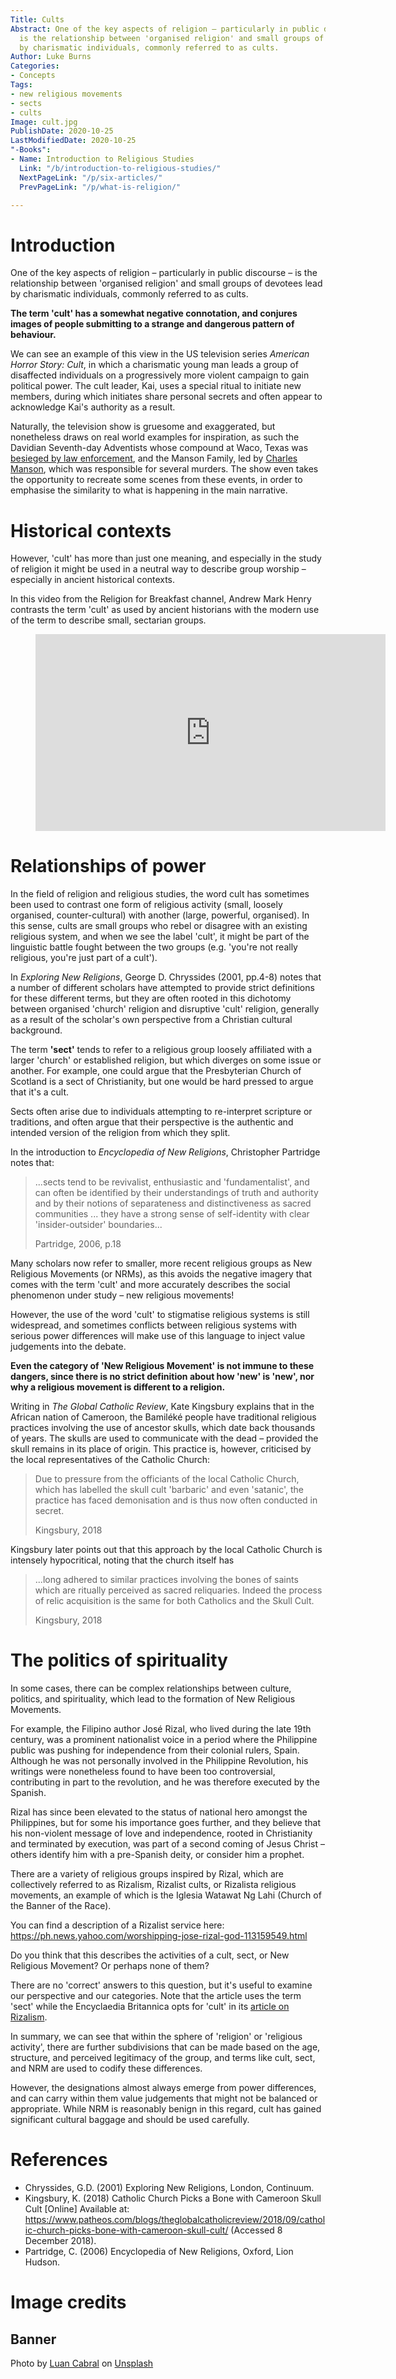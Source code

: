 ```yaml
---
Title: Cults
Abstract: One of the key aspects of religion – particularly in public discourse –
  is the relationship between 'organised religion' and small groups of devotees lead
  by charismatic individuals, commonly referred to as cults.
Author: Luke Burns
Categories:
- Concepts
Tags:
- new religious movements
- sects
- cults
Image: cult.jpg
PublishDate: 2020-10-25
LastModifiedDate: 2020-10-25
"-Books":
- Name: Introduction to Religious Studies
  Link: "/b/introduction-to-religious-studies/"
  NextPageLink: "/p/six-articles/"
  PrevPageLink: "/p/what-is-religion/"

---
```

# Introduction
One of the key aspects of religion – particularly in public discourse – is the relationship between 'organised religion' and small groups of devotees lead by charismatic individuals, commonly referred to as cults.

**The term 'cult' has a somewhat negative connotation, and conjures images of people submitting to a strange and dangerous pattern of behaviour.**

We can see an example of this view in the US television series *American Horror Story: Cult*, in which a charismatic young man leads a group of disaffected individuals on a progressively more violent campaign to gain political power. The cult leader, Kai, uses a special ritual to initiate new members, during which initiates share personal secrets and often appear to acknowledge Kai's authority as a result. 

Naturally, the television show is gruesome and exaggerated, but nonetheless draws on real world examples for inspiration, as such the Davidian Seventh-day Adventists whose compound at Waco, Texas was [besieged by law enforcement](https://en.wikipedia.org/wiki/Waco_siege), and the Manson Family, led by [Charles Manson](https://en.wikipedia.org/wiki/Charles_Manson), which was responsible for several murders. The show even takes the opportunity to recreate some scenes from these events, in order to emphasise the similarity to what is happening in the main narrative.

# Historical contexts
However, 'cult' has more than just one meaning, and especially in the study of religion it might be used in a neutral way to describe group worship – especially in ancient historical contexts.

In this video from the Religion for Breakfast channel, Andrew Mark Henry contrasts the term 'cult' as used by ancient historians with the modern use of the term to describe small, sectarian groups.

<figure class="image is-16by9">
<iframe class="has-ratio" width="560" height="315" src="https://www.youtube.com/embed/0twopr59buc" frameborder="0" allow="accelerometer; autoplay; clipboard-write; encrypted-media; gyroscope; picture-in-picture" allowfullscreen></iframe>
</figure>

# Relationships of power
In the field of religion and religious studies, the word cult has sometimes been used to contrast one form of religious activity (small, loosely organised, counter-cultural) with another (large, powerful, organised). In this sense, cults are small groups who rebel or disagree with an existing religious system, and when we see the label 'cult', it might be part of the linguistic battle fought between the two groups (e.g. 'you're not really religious, you're just part of a cult').

In *Exploring New Religions*, George D. Chryssides (2001, pp.4-8) notes that a number of different scholars have attempted to provide strict definitions for these different terms, but they are often rooted in this dichotomy between organised 'church' religion and disruptive 'cult' religion, generally as a result of the scholar's own perspective from a Christian cultural background.

The term **'sect'** tends to refer to a religious group loosely affiliated with a larger 'church' or established religion, but which diverges on some issue or another. For example, one could argue that the Presbyterian Church of Scotland is a sect of Christianity, but one would be hard pressed to argue that it's a cult.

Sects often arise due to individuals attempting to re-interpret scripture or traditions, and often argue that their perspective is the authentic and intended version of the religion from which they split.

In the introduction to *Encyclopedia of New Religions*, Christopher Partridge notes that:

>...sects tend to be revivalist, enthusiastic and 'fundamentalist', and can often be identified by their understandings of truth and authority and by their notions of separateness and distinctiveness as sacred communities ... they have a strong sense of self-identity with clear 'insider-outsider' boundaries...
>
>Partridge, 2006, p.18

Many scholars now refer to smaller, more recent religious groups as New Religious Movements (or NRMs), as this avoids the negative imagery that comes with the term 'cult' and more accurately describes the social phenomenon under study – new religious movements!

However, the use of the word 'cult' to stigmatise religious systems is still widespread, and sometimes conflicts between religious systems with serious power differences will make use of this language to inject value judgements into the debate. 

**Even the category of 'New Religious Movement' is not immune to these dangers, since there is no strict definition about how 'new' is 'new', nor why a religious movement is different to a religion.**

Writing in *The Global Catholic Review*, Kate Kingsbury explains that in the African nation of Cameroon, the Bamiléké people have traditional religious practices involving the use of ancestor skulls, which date back thousands of years. The skulls are used to communicate with the dead – provided the skull remains in its place of origin. This practice is, however, criticised by the local representatives of the Catholic Church:

>Due to pressure from the officiants of the local Catholic Church, which has labelled the skull cult 'barbaric' and even 'satanic', the practice has faced demonisation and is thus now often conducted in secret.
>
>Kingsbury, 2018

Kingsbury later points out that this approach by the local Catholic Church is intensely hypocritical, noting that the church itself has

>...long adhered to similar practices involving the bones of saints which are ritually perceived as sacred reliquaries. Indeed the process of relic acquisition is the same for both Catholics and the Skull Cult.
>
>Kingsbury, 2018

# The politics of spirituality

In some cases, there can be complex relationships between culture, politics, and spirituality, which lead to the formation of New Religious Movements.

For example, the Filipino author José Rizal, who lived during the late 19th century, was a prominent nationalist voice in a period where the Philippine public was pushing for independence from their colonial rulers, Spain. Although he was not personally involved in the Philippine Revolution, his writings were nonetheless found to have been too controversial, contributing in part to the revolution, and he was therefore executed by the Spanish.

Rizal has since been elevated to the status of national hero amongst the Philippines, but for some his importance goes further, and they believe that his non-violent message of love and independence, rooted in Christianity and terminated by execution, was part of a second coming of Jesus Christ – others identify him with a pre-Spanish deity, or consider him a prophet.

There are a variety of religious groups inspired by Rizal, which are collectively referred to as Rizalism, Rizalist cults, or Rizalista religious movements, an example of which is the Iglesia Watawat Ng Lahi (Church of the Banner of the Race).

You can find a description of a Rizalist service here: https://ph.news.yahoo.com/worshipping-jose-rizal-god-113159549.html

Do you think that this describes the activities of a cult, sect, or New Religious Movement? Or perhaps none of them?

There are no 'correct' answers to this question, but it's useful to examine our perspective and our categories. Note that the article uses the term 'sect' while the Encyclaedia Britannica opts for 'cult' in its [article on Rizalism](https://www.britannica.com/topic/Rizalist-cult).

In summary, we can see that within the sphere of 'religion' or 'religious activity', there are further subdivisions that can be made based on the age, structure, and perceived legitimacy of the group, and terms like cult, sect, and NRM are used to codify these differences. 

However, the designations almost always emerge from power differences, and can carry within them value judgements that might not be balanced or appropriate. While NRM is reasonably benign in this regard, cult has gained significant cultural baggage and should be used carefully.

# References
* Chryssides, G.D. (2001) Exploring New Religions, London, Continuum.
* Kingsbury, K. (2018) Catholic Church Picks a Bone with Cameroon Skull Cult [Online] Available at: https://www.patheos.com/blogs/theglobalcatholicreview/2018/09/catholic-church-picks-bone-with-cameroon-skull-cult/ (Accessed 8 December 2018).
* Partridge, C. (2006) Encyclopedia of New Religions, Oxford, Lion Hudson.

# Image credits
## Banner
Photo by <a href="https://unsplash.com/@luancabralbr?utm_source=unsplash&amp;utm_medium=referral&amp;utm_content=creditCopyText">Luan Cabral</a> on <a href="https://unsplash.com/s/photos/cult?utm_source=unsplash&amp;utm_medium=referral&amp;utm_content=creditCopyText">Unsplash</a>